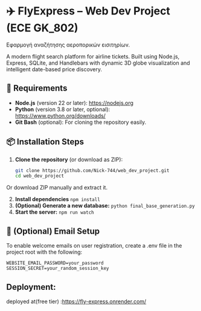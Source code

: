 # ✈️ FlyExpress – Web Dev Project (ECE GK_802)
Εφαρμογή αναζήτησης αεροπορικών εισιτηρίων.

A modern flight search platform for airline tickets. Built using Node.js, Express, SQLite, and Handlebars with dynamic 3D globe visualization and intelligent date-based price discovery.

## 🔧 Requirements

- **Node.js** (version 22 or later): https://nodejs.org  
- **Python** (version 3.8 or later, optional): https://www.python.org/downloads/  
- **Git Bash** (optional): For cloning the repository easily.

## 📦 Installation Steps

1. **Clone the repository** (or download as ZIP):
   ```bash
   git clone https://github.com/Nick-744/web_dev_project.git
   cd web_dev_project
   ```
Or download ZIP manually and extract it.

2. **Install dependencies**
   ```npm install```
3. **(Optional) Generate a new database:**
   ```python final_base_generation.py```
4. **Start the server:**
   ```npm run watch```

## 📧 (Optional) Email Setup
To enable welcome emails on user registration, create a .env file in the project root with the following:
```WEBSITE_EMAIL=your_email@gmail.com
WEBSITE_EMAIL_PASSWORD=your_password
SESSION_SECRET=your_random_session_key
```

## Deployment:
deployed at(free tier)  :https://fly-express.onrender.com/
